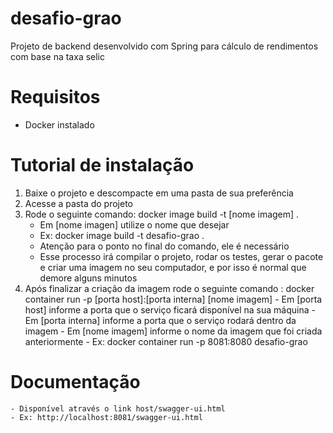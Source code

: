 # desafio-grao
Projeto de backend desenvolvido com Spring para cálculo de rendimentos com base na taxa selic

# Requisitos
  - Docker instalado

# Tutorial de instalação
  1) Baixe o projeto e descompacte em uma pasta de sua preferência
  2) Acesse a pasta do projeto
  3) Rode o seguinte comando: docker image build -t [nome imagem] .
     - Em [nome imagen] utilize o nome que desejar
     - Ex: docker image build -t desafio-grao . 
     - Atenção para o ponto no final do comando, ele é necessário
     - Esse processo irá compilar o projeto, rodar os testes, gerar o pacote e criar uma imagem no seu computador, e por isso é normal que demore alguns minutos
  4) Após finalizar a criação da imagem rode o seguinte comando : docker container run -p [porta host]:[porta interna] [nome imagem]
    - Em [porta host] informe a porta que o serviço ficará disponível na sua máquina
    - Em [porta interna] informe a porta que o serviço rodará dentro da imagem
    - Em [nome imagem] informe o nome da imagem que foi criada anteriormente
    - Ex: docker container run -p 8081:8080 desafio-grao
    
  # Documentação
    - Disponível através o link host/swagger-ui.html
    - Ex: http://localhost:8081/swagger-ui.html
   
